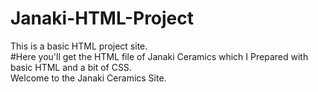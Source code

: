 # Janaki-HTML-Project<br>
This is a basic HTML project site.<br>
#Here you'll get the HTML file of Janaki Ceramics which I Prepared with basic HTML and a bit of CSS.
<br>
Welcome to the Janaki Ceramics Site.
